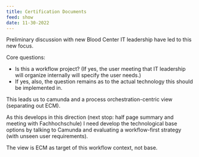 ```yaml
---
title: Certification Documents
feed: show
date: 11-30-2022
---
```


Preliminary discussion with new Blood Center IT leadership have led to this new focus.

Core questions:

- Is this a workflow project? (If yes, the user meeting that IT leadership will organize internally will specify the user needs.)
- If yes, also, the question remains as to the actual technology this should be implemented in.

This leads us to camunda and a process orchestration-centric view (separating out ECM).

As this develops in this direction (next stop: half page summary and meeting with Fachhochschule) I need develop the technological base options by talking to Camunda and evaluating a workflow-first strategy (with unseen user requirements).

The view is ECM as target of this workflow context, not base.